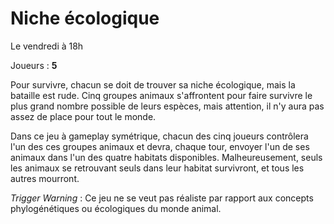 # Niche écologique

Le vendredi à 18h

Joueurs : **5**

Pour survivre, chacun se doit de trouver sa niche écologique, mais la bataille
est rude. Cinq groupes animaux s'affrontent pour faire survivre le plus grand
nombre possible de leurs espèces, mais attention, il n'y aura pas assez de place
pour tout le monde.

Dans ce jeu à gameplay symétrique, chacun des cinq joueurs contrôlera l'un des
ces groupes animaux et devra, chaque tour, envoyer l'un de ses animaux dans l'un
des quatre habitats disponibles. Malheureusement, seuls les animaux se
retrouvant seuls dans leur habitat survivront, et tous les autres mourront.

*Trigger Warning* : Ce jeu ne se veut pas réaliste par rapport aux concepts
phylogénétiques ou écologiques du monde animal.

